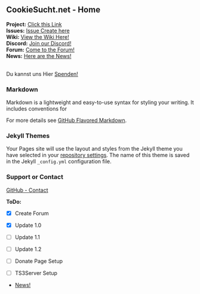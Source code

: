 ## CookieSucht.net - Home

**Project:** [Click this Link](https://github.com/CookieSucht/web/ "CookieSucht - GitHub - Project")<br>
**Issues:** [Issue Create here](https://github.com/CookieSucht/web/issues "CookieSucht - Issues")<br>
**Wiki:** [View the Wiki Here!](https://github.com/CookieSucht/web/wiki "CookieSucht - Wiki")<br>
**Discord:** [Join our Discord!](https://invite.gg/cookiesucht "CookieSucht - Discord")<br>
**Forum:** [Come to the Forum!](https://cookiesucht.nhforums.net/ "CookieSucht - Forum")<br>
**News:** [Here are the News!](https://cookiesucht.nhforums.net/gh-news "CookieSucht - GitHubNews")<br><br>

Du kannst uns Hier [Spenden!](http://donate.CookieSuchtnet "CookieSucht - Donate!")

### Markdown

Markdown is a lightweight and easy-to-use syntax for styling your writing. It includes conventions for

For more details see [GitHub Flavored Markdown](https://guides.github.com/features/mastering-markdown/).

### Jekyll Themes

Your Pages site will use the layout and styles from the Jekyll theme you have selected in your [repository settings](https://zjustmarcel02.github.io/targetgames/). The name of this theme is saved in the Jekyll `_config.yml` configuration file.

### Support or Contact

[GitHub - Contact](https://github.com/contact "GitHub - Contact")


**ToDo:**

- [x] Create Forum
- [x] Update 1.0
- [ ] Update 1.1
- [ ] Update 1.2
- [ ] Donate Page Setup
- [ ] TS3Server Setup


- [News!](https://cookiesucht.github.io/web/news/ "CookieSucht - News!")
